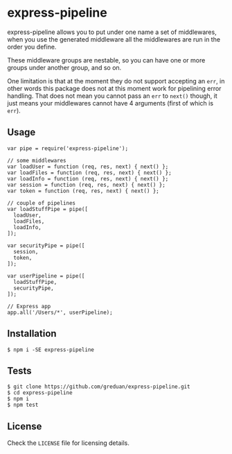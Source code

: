 # express-pipeline

express-pipeline allows you to put under one name a set of
middlewares, when you use the generated middleware all the middlewares
are run in the order you define.

These middleware groups are nestable, so you can have one or more
groups under another group, and so on.

One limitation is that at the moment they do not support accepting an
`err`, in other words this package does not at this moment work for
pipelining error handling.  That does not mean you cannot pass an
`err` to `next()` though, it just means your middlewares cannot have 4
arguments (first of which is `err`).

## Usage

```
var pipe = require('express-pipeline');

// some middlewares
var loadUser = function (req, res, next) { next() };
var loadFiles = function (req, res, next) { next() };
var loadInfo = function (req, res, next) { next() };
var session = function (req, res, next) { next() };
var token = function (req, res, next) { next() };

// couple of pipelines
var loadStuffPipe = pipe([
  loadUser,
  loadFiles,
  loadInfo,
]);

var securityPipe = pipe([
  session,
  token,
]);

var userPipeline = pipe([
  loadStuffPipe,
  securityPipe,
]);

// Express app
app.all('/Users/*', userPipeline);
```

## Installation

```
$ npm i -SE express-pipeline
```

## Tests

```
$ git clone https://github.com/greduan/express-pipeline.git
$ cd express-pipeline
$ npm i
$ npm test
```

## License

Check the `LICENSE` file for licensing details.
